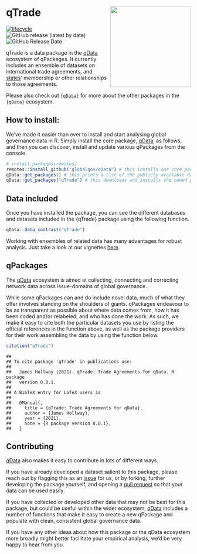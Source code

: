 
# qTrade <img src="https://raw.githubusercontent.com/globalgov/qTrade/develop/inst/qTradeLogo.png" align="right" width="220"/>

<!-- badges: start -->

[![lifecycle](https://img.shields.io/badge/lifecycle-experimental-orange.svg)](https://www.tidyverse.org/lifecycle/#experimental)
![GitHub release (latest by
date)](https://img.shields.io/github/v/release/globalgov/qTrade)
![GitHub Release
Date](https://img.shields.io/github/release-date/globalgov/qTrade)
<!-- badges: end -->

qTrade is a data package in the
[qData](https://github.com/globalgov/qData) ecosystem of qPackages. It
currently includes an ensemble of datasets on international trade
agreements, and [states](https://github.com/globalgov/qStates)’
membership or other relationships to those agreements.

Please also check out [`{qData}`](https://github.com/globalgov) for more
about the other packages in the `{qData}` ecosystem.

## How to install:

We’ve made it easier than ever to install and start analysing global
governance data in R. Simply install the core package,
[qData](https://github.com/globalgov/qData), as follows, and then you
can discover, install and update various qPackages from the console.

``` r
# install.packages(remotes)
remotes::install_github("globalgov/qData") # this installs our core package, the only one you need to do independently
qData::get_packages() # this prints a list of the publicly available data packages currently available
qData::get_packages("qTrade") # this downloads and installs the named package
```

## Data included

Once you have installed the package, you can see the different databases
and datasets included in the {qTrade} package using the following
function.

``` r
qData::data_contrast("qTrade")
```

Working with ensembles of related data has many advantages for robust
analysis. Just take a look at our vignettes
[here](https://globalgov.github.io/qData/articles/user.html).

## qPackages

The [qData](https://github.com/globalgov/qData) ecosystem is aimed at
collecting, connecting and correcting network data across issue-domains
of global governance.

While some qPackages can and do include novel data, much of what they
offer involves standing on the shoulders of giants. qPackages endeavour
to be as transparent as possible about where data comes from, how it has
been coded and/or relabeled, and who has done the work. As such, we make
it easy to cite both the particular datasets you use by listing the
official references in the function above, as well as the package
providers for their work assembling the data by using the function
below.

``` r
citation("qTrade")
```

    ## 
    ## To cite package 'qTrade' in publications use:
    ## 
    ##   James Hollway (2021). qTrade: Trade Agreements for qData. R package
    ##   version 0.0.1.
    ## 
    ## A BibTeX entry for LaTeX users is
    ## 
    ##   @Manual{,
    ##     title = {qTrade: Trade Agreements for qData},
    ##     author = {James Hollway},
    ##     year = {2021},
    ##     note = {R package version 0.0.1},
    ##   }

## Contributing

[qData](https://github.com/globalgov/qData) also makes it easy to
contribute in lots of different ways.

If you have already developed a dataset salient to this package, please
reach out by flagging this as an
[issue](https://github.com/globalgov/qTrade/issues) for us, or by
forking, further developing the package yourself, and opening a [pull
request](https://github.com/globalgov/qTrade/pulls) so that your data
can be used easily.

If you have collected or developed other data that may not be best for
this package, but could be useful within the wider ecosystem,
[qData](https://github.com/globalgov/qData) includes a number of
functions that make it easy to create a new qPackage and populate with
clean, consistent global governance data.

If you have any other ideas about how this package or the qData
ecosystem more broadly might better facilitate your empirical analysis,
we’d be very happy to hear from you.
